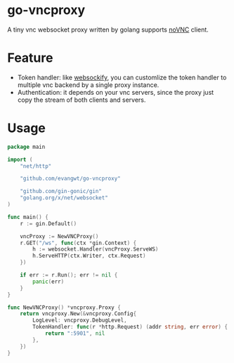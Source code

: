 # go-vncproxy
A tiny vnc websocket proxy written by golang supports [noVNC](https://github.com/novnc/noVNC) client.

# Feature

 * Token handler: like [websockify](https://github.com/novnc/websockify), you can customlize the token handler to multiple vnc backend by a single proxy instance.
 * Authentication: it depends on your vnc servers, since the proxy just copy the stream of both clients and servers.

# Usage
```go
package main

import (
	"net/http"

	"github.com/evangwt/go-vncproxy"

	"github.com/gin-gonic/gin"
	"golang.org/x/net/websocket"
)

func main() {
	r := gin.Default()

	vncProxy := NewVNCProxy()
	r.GET("/ws", func(ctx *gin.Context) {
		h := websocket.Handler(vncProxy.ServeWS)
		h.ServeHTTP(ctx.Writer, ctx.Request)
	})

	if err := r.Run(); err != nil {
		panic(err)
	}
}

func NewVNCProxy() *vncproxy.Proxy {
	return vncproxy.New(&vncproxy.Config{
		LogLevel: vncproxy.DebugLevel,
		TokenHandler: func(r *http.Request) (addr string, err error) {
			return ":5901", nil
		},
	})
}
```
